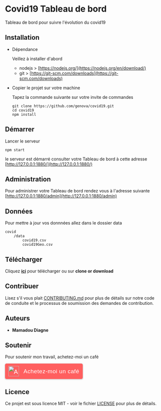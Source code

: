# Covid19 Tableau de bord

Tableau de bord pour suivre l'évolution du covid19

## Installation

- Dépendance

  Veillez à installer d'abord

  - nodejs > [https://nodejs.org/](https://nodejs.org/en/download/)
  - git > [https://git-scm.com/downloads](https://git-scm.com/downloads)

- Copier le projet sur votre machine

  Tapez la commande suivante sur votre invite de commandes

  ```
  git clone https://github.com/genova/covid19.git
  cd covid19
  npm install
  ```

## Démarrer

Lancer le serveur

```
npm start
```

le serveur est démarré consulter votre Tableau de bord à cette adresse
[http://127.0.0.1:1880/](http://127.0.0.1:1880/)

## Administration

Pour administrer votre Tableau de bord rendez vous à l'adresse suivante
[http://127.0.0.1:1880/admin](http://127.0.0.1:1880/admin)


## Données

Pour mettre à jour vos donnnées allez dans le dossier data

```
covid
    /data
        covid19.csv
        covid19Geo.csv
```

## Télécharger

Cliquez [**ici**](https://github.com/genova/covid19/archive/master.zip) pour télécharger ou sur **clone or download**

## Contribuer

Lisez s'il vous plait [CONTRIBUTING.md](CONTRIBUTING.md) pour plus de détails sur notre code de conduite et le processus de soumission des demandes de contribution.

## Auteurs

* **Mamadou Diagne**

## Soutenir

Pour soutenir mon travail, achetez-moi un café
<style>.bmc-button img{height: 34px !important;width: 35px !important;margin-bottom: 1px !important;box-shadow: none !important;border: none !important;vertical-align: middle !important;}.bmc-button{padding: 7px 10px 7px 10px !important;line-height: 35px !important;height:51px !important;min-width:217px !important;text-decoration: none !important;display:inline-flex !important;color:#ffffff !important;background-color:#FF5F5F !important;border-radius: 5px !important;border: 1px solid transparent !important;padding: 7px 10px 7px 10px !important;font-size: 20px !important;letter-spacing:0.6px !important;box-shadow: 0px 1px 2px rgba(190, 190, 190, 0.5) !important;-webkit-box-shadow: 0px 1px 2px 2px rgba(190, 190, 190, 0.5) !important;margin: 0 auto !important;font-family:'Arial', cursive !important;-webkit-box-sizing: border-box !important;box-sizing: border-box !important;-o-transition: 0.3s all linear !important;-webkit-transition: 0.3s all linear !important;-moz-transition: 0.3s all linear !important;-ms-transition: 0.3s all linear !important;transition: 0.3s all linear !important;}.bmc-button:hover, .bmc-button:active, .bmc-button:focus {-webkit-box-shadow: 0px 1px 2px 2px rgba(190, 190, 190, 0.5) !important;text-decoration: none !important;box-shadow: 0px 1px 2px 2px rgba(190, 190, 190, 0.5) !important;opacity: 0.85 !important;color:#ffffff !important;}</style><link href="https://fonts.googleapis.com/css?family=Arial" rel="stylesheet"><a class="bmc-button" target="_blank" href="https://www.buymeacoffee.com/51JrBtX"><img src="https://cdn.buymeacoffee.com/buttons/bmc-new-btn-logo.svg" alt="Achetez-moi un café"><span style="margin-left:15px;font-size:19px !important;">Achetez-moi un café</span></a>

## Licence

Ce projet est sous licence MIT - voir le fichier [LICENSE](LICENSE) pour plus de détails.